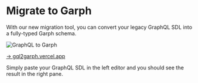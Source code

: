 # Migrate to Garph

With our new migration tool, you can convert your legacy GraphQL SDL into a fully-typed Garph schema.

![GraphQL to Garph](https://i.imgur.com/csjD7X1.png)

[→ gql2garph.vercel.app](https://gql2garph.vercel.app)

Simply paste your GraphQL SDL in the left editor and you should see the result in the right pane.
